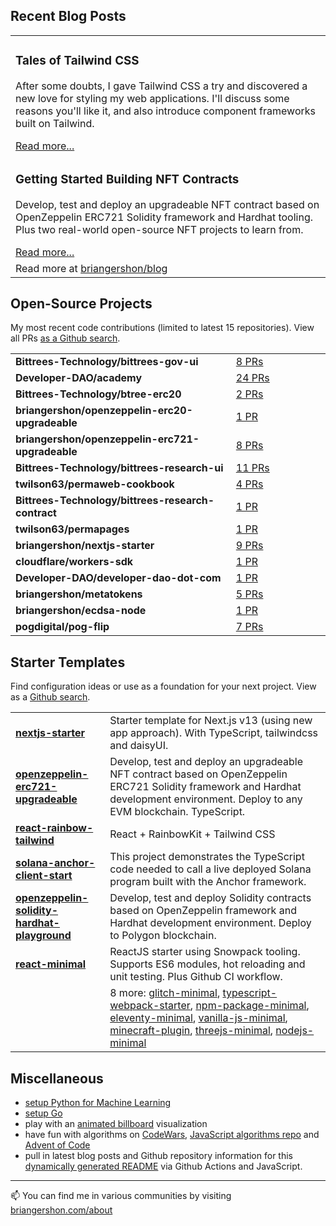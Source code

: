 
## Recent Blog Posts

<table>

  <tr>
    <td width="100%">
      <h3>Tales of Tailwind CSS</h3>
      <p>After some doubts, I gave Tailwind CSS a try and discovered a new love for styling my web applications. I'll discuss some reasons you'll like it, and also introduce component frameworks built on Tailwind.</p>
      <a href="https://www.briangershon.com/blog/tales-of-tailwindcss/">Read more...</a>
    </td>
  </tr>

  <tr>
    <td width="100%">
      <h3>Getting Started Building NFT Contracts</h3>
      <p>Develop, test and deploy an upgradeable NFT contract based on OpenZeppelin ERC721 Solidity framework and Hardhat tooling. Plus two real-world open-source NFT projects to learn from.</p>
      <a href="https://www.briangershon.com/blog/web3-engineering-with-nfts-getting-started/">Read more...</a>
    </td>
  </tr>

  <tr>
    <td width="100%">Read more at <a href="https://www.briangershon.com/blog/">briangershon/blog</a></td>
  </tr>
</table>

## Open-Source Projects

My most recent code contributions (limited to latest 15 repositories). View all PRs [as a Github search](https://github.com/pulls?q=is%3Aclosed+is%3Apr+author%3Abriangershon+archived%3Afalse+is%3Apublic).

<table>
<tr>
        <td width="
        70%">
          <strong>Bittrees-Technology/bittrees-gov-ui</strong>
        </td>
        <td width="30%"><a href="https://github.com/Bittrees-Technology/bittrees-gov-ui/pulls?q=is%3Apr+is%3Aclosed+author%3Abriangershon">8 PRs</a></td>
      </tr>
<tr>
        <td width="
        70%">
          <strong>Developer-DAO/academy</strong>
        </td>
        <td width="30%"><a href="https://github.com/Developer-DAO/academy/pulls?q=is%3Apr+is%3Aclosed+author%3Abriangershon">24 PRs</a></td>
      </tr>
<tr>
        <td width="
        70%">
          <strong>Bittrees-Technology/btree-erc20</strong>
        </td>
        <td width="30%"><a href="https://github.com/Bittrees-Technology/btree-erc20/pulls?q=is%3Apr+is%3Aclosed+author%3Abriangershon">2 PRs</a></td>
      </tr>
<tr>
        <td width="
        70%">
          <strong>briangershon/openzeppelin-erc20-upgradeable</strong>
        </td>
        <td width="30%"><a href="https://github.com/briangershon/openzeppelin-erc20-upgradeable/pulls?q=is%3Apr+is%3Aclosed+author%3Abriangershon">1 PR</a></td>
      </tr>
<tr>
        <td width="
        70%">
          <strong>briangershon/openzeppelin-erc721-upgradeable</strong>
        </td>
        <td width="30%"><a href="https://github.com/briangershon/openzeppelin-erc721-upgradeable/pulls?q=is%3Apr+is%3Aclosed+author%3Abriangershon">8 PRs</a></td>
      </tr>
<tr>
        <td width="
        70%">
          <strong>Bittrees-Technology/bittrees-research-ui</strong>
        </td>
        <td width="30%"><a href="https://github.com/Bittrees-Technology/bittrees-research-ui/pulls?q=is%3Apr+is%3Aclosed+author%3Abriangershon">11 PRs</a></td>
      </tr>
<tr>
        <td width="
        70%">
          <strong>twilson63/permaweb-cookbook</strong>
        </td>
        <td width="30%"><a href="https://github.com/twilson63/permaweb-cookbook/pulls?q=is%3Apr+is%3Aclosed+author%3Abriangershon">4 PRs</a></td>
      </tr>
<tr>
        <td width="
        70%">
          <strong>Bittrees-Technology/bittrees-research-contract</strong>
        </td>
        <td width="30%"><a href="https://github.com/Bittrees-Technology/bittrees-research-contract/pulls?q=is%3Apr+is%3Aclosed+author%3Abriangershon">1 PR</a></td>
      </tr>
<tr>
        <td width="
        70%">
          <strong>twilson63/permapages</strong>
        </td>
        <td width="30%"><a href="https://github.com/twilson63/permapages/pulls?q=is%3Apr+is%3Aclosed+author%3Abriangershon">1 PR</a></td>
      </tr>
<tr>
        <td width="
        70%">
          <strong>briangershon/nextjs-starter</strong>
        </td>
        <td width="30%"><a href="https://github.com/briangershon/nextjs-starter/pulls?q=is%3Apr+is%3Aclosed+author%3Abriangershon">9 PRs</a></td>
      </tr>
<tr>
        <td width="
        70%">
          <strong>cloudflare/workers-sdk</strong>
        </td>
        <td width="30%"><a href="https://github.com/cloudflare/workers-sdk/pulls?q=is%3Apr+is%3Aclosed+author%3Abriangershon">1 PR</a></td>
      </tr>
<tr>
        <td width="
        70%">
          <strong>Developer-DAO/developer-dao-dot-com</strong>
        </td>
        <td width="30%"><a href="https://github.com/Developer-DAO/developer-dao-dot-com/pulls?q=is%3Apr+is%3Aclosed+author%3Abriangershon">1 PR</a></td>
      </tr>
<tr>
        <td width="
        70%">
          <strong>briangershon/metatokens</strong>
        </td>
        <td width="30%"><a href="https://github.com/briangershon/metatokens/pulls?q=is%3Apr+is%3Aclosed+author%3Abriangershon">5 PRs</a></td>
      </tr>
<tr>
        <td width="
        70%">
          <strong>briangershon/ecdsa-node</strong>
        </td>
        <td width="30%"><a href="https://github.com/briangershon/ecdsa-node/pulls?q=is%3Apr+is%3Aclosed+author%3Abriangershon">1 PR</a></td>
      </tr>
<tr>
        <td width="
        70%">
          <strong>pogdigital/pog-flip</strong>
        </td>
        <td width="30%"><a href="https://github.com/pogdigital/pog-flip/pulls?q=is%3Apr+is%3Aclosed+author%3Abriangershon">7 PRs</a></td>
      </tr>
</table>


## Starter Templates

Find configuration ideas or use as a foundation for your next project. View as a [Github search](https://github.com/search?o=desc&q=topic%3Astarter-template+user%3Abriangershon+is%3Apublic+archived%3Afalse&s=updated&type=Repositories).

<table>
<tr>
        <td width="30%">
          <strong><a href="https://github.com/briangershon/nextjs-starter">nextjs-starter</a></strong>
        </td>
        <td width="70%">Starter template for Next.js v13 (using new app approach). With TypeScript, tailwindcss and daisyUI.</td>
      </tr>
<tr>
        <td width="30%">
          <strong><a href="https://github.com/briangershon/openzeppelin-erc721-upgradeable">openzeppelin-erc721-upgradeable</a></strong>
        </td>
        <td width="70%">Develop, test and deploy an upgradeable NFT contract based on OpenZeppelin ERC721 Solidity framework and Hardhat development environment. Deploy to any EVM blockchain. TypeScript.</td>
      </tr>
<tr>
        <td width="30%">
          <strong><a href="https://github.com/briangershon/react-rainbow-tailwind">react-rainbow-tailwind</a></strong>
        </td>
        <td width="70%">React + RainbowKit + Tailwind CSS</td>
      </tr>
<tr>
        <td width="30%">
          <strong><a href="https://github.com/briangershon/solana-anchor-client-start">solana-anchor-client-start</a></strong>
        </td>
        <td width="70%">This project demonstrates the TypeScript code needed to call a live deployed Solana program built with the Anchor framework.</td>
      </tr>
<tr>
        <td width="30%">
          <strong><a href="https://github.com/briangershon/openzeppelin-solidity-hardhat-playground">openzeppelin-solidity-hardhat-playground</a></strong>
        </td>
        <td width="70%">Develop, test and deploy Solidity contracts based on OpenZeppelin framework and Hardhat development environment. Deploy to Polygon blockchain.</td>
      </tr>
<tr>
        <td width="30%">
          <strong><a href="https://github.com/briangershon/react-minimal">react-minimal</a></strong>
        </td>
        <td width="70%">ReactJS starter using Snowpack tooling. Supports ES6 modules, hot reloading and unit testing. Plus Github CI workflow.</td>
      </tr>
<tr><td width="30%">&nbsp;</td><td width="70%">8 more:  <a href="https://github.com/briangershon/glitch-minimal">glitch-minimal</a>, <a href="https://github.com/briangershon/typescript-webpack-starter">typescript-webpack-starter</a>, <a href="https://github.com/briangershon/npm-package-minimal">npm-package-minimal</a>, <a href="https://github.com/briangershon/eleventy-minimal">eleventy-minimal</a>, <a href="https://github.com/briangershon/vanilla-js-minimal">vanilla-js-minimal</a>, <a href="https://github.com/briangershon/minecraft-plugin">minecraft-plugin</a>, <a href="https://github.com/briangershon/threejs-minimal">threejs-minimal</a>, <a href="https://github.com/briangershon/nodejs-minimal">nodejs-minimal</a></td></tr>
</table>

## Miscellaneous

- [setup Python for Machine Learning](https://github.com/briangershon/setup-python-for-machine-learning)
- [setup Go](https://github.com/briangershon/setup-go)
- play with an [animated billboard](https://marbles.briangershon.com/) visualization
- have fun with algorithms on [CodeWars](https://www.codewars.com/users/briangershon), [JavaScript algorithms repo](https://github.com/briangershon/algorithms-in-javascript) and [Advent of Code](https://adventofcode.com/)
- pull in latest blog posts and Github repository information for this [dynamically generated README](https://github.com/briangershon/briangershon) via Github Actions and JavaScript.

---

📫 You can find me in various communities by visiting [briangershon.com/about](https://www.briangershon.com/about/)

